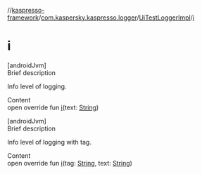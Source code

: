 //[kaspresso-framework](../../index.md)/[com.kaspersky.kaspresso.logger](../index.md)/[UiTestLoggerImpl](index.md)/[i](i.md)



# i  
[androidJvm]  
Brief description  


Info level of logging.

  
Content  
open override fun [i](i.md)(text: [String](https://kotlinlang.org/api/latest/jvm/stdlib/kotlin/-string/index.html))  


[androidJvm]  
Brief description  


Info level of logging with tag.

  
Content  
open override fun [i](i.md)(tag: [String](https://kotlinlang.org/api/latest/jvm/stdlib/kotlin/-string/index.html), text: [String](https://kotlinlang.org/api/latest/jvm/stdlib/kotlin/-string/index.html))  



